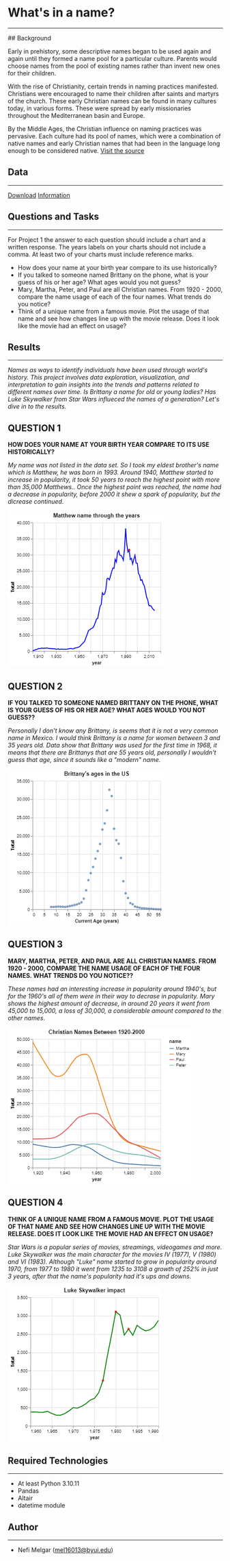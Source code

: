 # What's in a name?
<hr>
## Background

Early in prehistory, some descriptive names began to be used again and again until they formed a name pool for a particular culture. Parents would choose names from the pool of existing names rather than invent new ones for their children. </br>

With the rise of Christianity, certain trends in naming practices manifested. Christians were encouraged to name their children after saints and martyrs of the church. These early Christian names can be found in many cultures today, in various forms. These were spread by early missionaries throughout the Mediterranean basin and Europe. </br>

By the Middle Ages, the Christian influence on naming practices was pervasive. Each culture had its pool of names, which were a combination of native names and early Christian names that had been in the language long enough to be considered native. [Visit the source](https://heraldry.sca.org/names/namehist.html) </br>

## Data
<hr>

[Download](https://raw.githubusercontent.com/byuidatascience/data4names/master/data-raw/names_year/names_year.csv)
[Information](https://github.com/byuidatascience/data4names/blob/master/data.md) </br>

## Questions and Tasks
<hr>
For Project 1 the answer to each question should include a chart and a written response. The years labels on your charts should not include a comma. At least two of your charts must include reference marks.

- How does your name at your birth year compare to its use historically?
- If you talked to someone named Brittany on the phone, what is your guess of his or her age? What ages would you not guess?
- Mary, Martha, Peter, and Paul are all Christian names. From 1920 - 2000, compare the name usage of each of the four names. What trends do you notice?
- Think of a unique name from a famous movie. Plot the usage of that name and see how changes line up with the movie release. Does it look like the movie had an effect on usage?

## Results
<hr>

_Names as ways to identify individuals have been used through world's history. This project involves data exploration, visualization, and interpretation to gain insights into the trends and patterns related to different names over time. Is Brittany a name for old or young ladies? Has Luke Skywalker from Star Wars influeced the names of a generation? Let's dive in to the results._

## QUESTION 1

__HOW DOES YOUR NAME AT YOUR BIRTH YEAR COMPARE TO ITS USE HISTORICALLY?__

_My name was not listed in the data set. So I took my eldest brother's name which is Matthew, he was born in 1993. Around 1940, Matthew started to increase in popularity, it took 50 years to reach the highest point with more than 35,000 Matthews.._
_Once the highest point was reached, the name had a decrease in popularity, before 2000 it shew a spark of popularity, but the dicrease continued._

![image](https://raw.githubusercontent.com/nmelgar/whats-in-a-name/main/images/yourname.png)

## QUESTION 2

__IF YOU TALKED TO SOMEONE NAMED BRITTANY ON THE PHONE, WHAT IS YOUR GUESS OF HIS OR HER AGE? WHAT AGES WOULD YOU NOT GUESS??__

_Personally I don't know any Brittany, is seems that it is not a very common name in Mexico. I would think Brittany is a name for women between 3 and 35 years old. Data show that Brittany was used for the first time in 1968, it means that there are Brittanys that are 55 years old, personally I wouldn't guess that age, since it sounds like a "modern" name._

![image](https://raw.githubusercontent.com/nmelgar/whats-in-a-name/main/images/brittany.png)

## QUESTION 3

__MARY, MARTHA, PETER, AND PAUL ARE ALL CHRISTIAN NAMES. FROM 1920 - 2000, COMPARE THE NAME USAGE OF EACH OF THE FOUR NAMES. WHAT TRENDS DO YOU NOTICE??__

_These names had an interesting increase in popularity around 1940's, but for the 1960's all of them were in their way to decrase in popularity. Mary shows the highest amount of decrease, in around 20 years it went from 45,000 to 15,000, a loss of 30,000, a considerable amount compared to the other names._

![image](https://raw.githubusercontent.com/nmelgar/whats-in-a-name/main/images/cristian%20names.png)

## QUESTION 4

__THINK OF A UNIQUE NAME FROM A FAMOUS MOVIE. PLOT THE USAGE OF THAT NAME AND SEE HOW CHANGES LINE UP WITH THE MOVIE RELEASE. DOES IT LOOK LIKE THE MOVIE HAD AN EFFECT ON USAGE?__

_Star Wars is a popular series of movies, streamings, videogames and more. Luke Skywalker was the main character for the movies IV (1977), V (1980) and VI (1983). Although "Luke" name started to grow in popularity around 1970, from 1977 to 1980 it went from 1235 to 3108 a growth of 252% in just 3 years, after that the name's popularity had it's ups and downs._

![image](https://raw.githubusercontent.com/nmelgar/whats-in-a-name/main/images/luke.png)

## Required Technologies
<hr>

* At least Python 3.10.11
* Pandas
* Altair
* datetime module

## Author
<hr>

* Nefi Melgar (mel16013@byui.edu)
